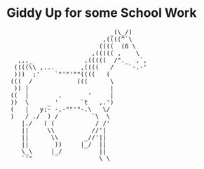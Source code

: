# Giddy Up for some School Work

<pre>
                            _(\_/) 
                          ,((((^`\
                         ((((  (6 \ 
                       ,((((( ,    \
   ,,,_              ,(((((  /"._  ,`,
  ((((\\ ,...       ,((((   /    `-.-'
  )))  ;'    `"'"'""((((   (      
 (((  /            (((      \
  )) |                      |
 ((  |        .       '     |
 ))  \     _ '      `t   ,.')
 (   |   y;- -,-""'"-.\   \/  
 )   / ./  ) /         `\  \
    |./   ( (           / /'
    ||     \\          //'|
    ||      \\       _//'||
    ||       ))     |_/  ||
    \_\     |_/          ||
    `'"                  \_\
</pre>
